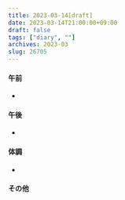 ```yaml
---
title: 2023-03-14[draft]
date: 2023-03-14T21:00:00+09:00
draft: false
tags: ["diary", ""]
archives: 2023-03
slug: 26705
---
```

#### 午前
- 
#### 午後
- 
#### 体調
- 
#### その他